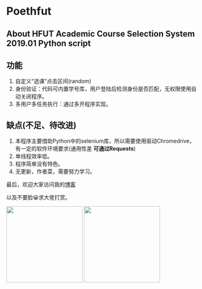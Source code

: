 # Poethfut


## About HFUT Academic Course Selection System 2019.01 Python script

## 功能 
1. 自定义“选课”点击区间(random)
2. 身份验证：代码可内置学号库，用户登陆后检测身份是否匹配，无权限使用自动关闭程序。
3. 多用户多任务执行：通过多开程序实现。

## 缺点(不足、待改进)  
1. 本程序主要借助Python中的selenium库，所以需要使用驱动Chromedrive，有一定的软件环境要求(通用性差 **可通过Requests**)  
2. 单线程效率低。
3. 程序简单没有特色。
4. 无更新，作者菜，需要努力学习。



最后，欢迎大家访问我的[博客](http://www.poetyin.com/)  

以及不要脸😀求大佬打赏。

<img src="http://www.poetyin.com/img/wechatpay.png" height="200" width="200" />   <img src="http://www.poetyin.com/img/alipay.png" height="200" width="200" />
